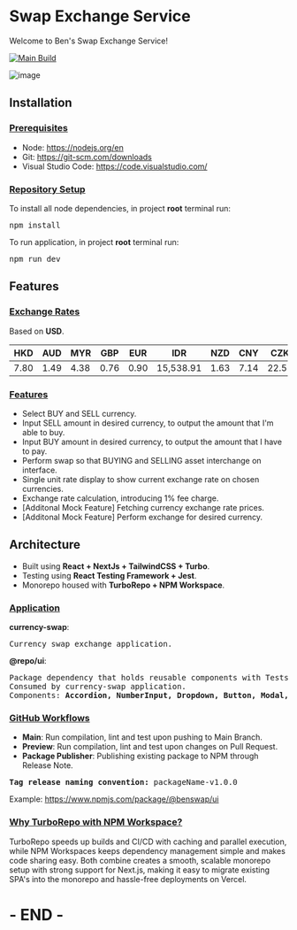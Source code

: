 # Swap Exchange Service

<p>Welcome to Ben's Swap Exchange Service!</p>

[![Main Build](https://github.com/bkhoo1999/ben-swap-monorepo/actions/workflows/main.yml/badge.svg)](https://github.com/bkhoo1999/ben-swap-monorepo/actions/workflows/main.yml)

![image](https://github.com/user-attachments/assets/181a6ecd-33c2-467c-8c5f-f0d9dbf91bfa)

## Installation

### <u>Prerequisites</u>
* Node: https://nodejs.org/en
* Git: https://git-scm.com/downloads
* Visual Studio Code: https://code.visualstudio.com/

### <u>Repository Setup</u>
<p>To install all node dependencies, in project <b>root</b> terminal run:</p>
<pre>npm install</pre>
<p>To run application, in project <b>root</b> terminal run:</p>
<pre>npm run dev</pre>

## Features
### <u>Exchange Rates</u>
<p>Based on <b>USD</b>.</p>

| HKD  | AUD  | MYR  | GBP  | EUR  | IDR       | NZD  | CNY  | CZK  | AED  |
|------|------|------|------|------|-----------|------|------|------|------|
| 7.80 | 1.49 | 4.38 | 0.76 | 0.90 | 15,538.91 | 1.63 | 7.14 | 22.55 | 3.67 |


### <u>Features</u>
* Select BUY and SELL currency.
* Input SELL amount in desired currency, to output the amount that I'm able to buy.
* Input BUY amount in desired currency, to output the amount that I have to pay.
* Perform swap so that BUYING and SELLING asset interchange on interface. 
* Single unit rate display to show current exchange rate on chosen currencies. 
* Exchange rate calculation, introducing 1% fee charge.
* [Additonal Mock Feature] Fetching currency exchange rate prices. 
* [Additonal Mock Feature] Perform exchange for desired currency. 

## Architecture
* Built using <b>React + NextJs + TailwindCSS + Turbo</b>.
* Testing using <b>React Testing Framework + Jest</b>.
* Monorepo housed with <b>TurboRepo + NPM Workspace</b>.

### <u>Application</u>
<b>currency-swap</b>: 
<pre>Currency swap exchange application.</pre>
<b>@repo/ui</b>: 
<pre>
Package dependency that holds reusable components with Tests.
Consumed by currency-swap application.
Components: <b>Accordion, NumberInput, Dropdown, Button, Modal, Grid</b>
</pre>

### <u>GitHub Workflows</u>
* <b>Main</b>: Run compilation, lint and test upon pushing to Main Branch.
* <b>Preview</b>: Run compilation, lint and test upon changes on Pull Request.
* <b>Package Publisher</b>: Publishing existing package to NPM through Release Note.
<pre>
<b>Tag release naming convention:</b> packageName-v1.0.0
</pre>
Example: https://www.npmjs.com/package/@benswap/ui

### <u>Why TurboRepo with NPM Workspace?</u>
<p>
TurboRepo speeds up builds and CI/CD with caching and parallel execution, while NPM Workspaces keeps dependency management simple and makes code sharing easy. Both combine creates a smooth, scalable monorepo setup with strong support for Next.js, making it easy to migrate existing SPA's into the monorepo and hassle-free deployments on Vercel.
</p>

# - END -
